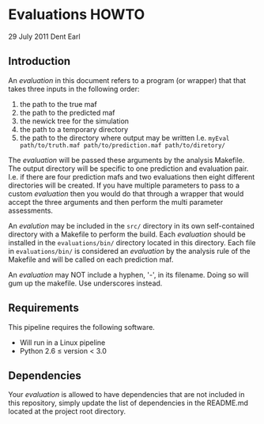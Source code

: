 # Evaluations HOWTO
29 July 2011
Dent Earl

## Introduction
An _evaluation_ in this document refers to a program (or wrapper) that that takes three inputs in the following order: 
1. the path to the true maf
2. the path to the predicted maf
3. the newick tree for the simulation
4. the path to a temporary directory
5. the path to the directory where output may be written
I.e. <code>myEval path/to/truth.maf path/to/prediction.maf path/to/diretory/ </code>

The _evaluation_ will be passed these arguments by the analysis Makefile. The output directory will be specific to one prediction and evaluation pair. I.e. if there are four prediction mafs and two evaluations then eight different directories will be created. If you have multiple parameters to pass to a custom _evaluation_ then you would do that through a wrapper that would accept the three arguments and then perform the multi parameter assessments.

An _evalution_ may be included in the <code>src/</code> directory in its own self-contained directory with a Makefile to perform the build. Each _evaluation_ should be installed in the <code>evaluations/bin/</code> directory located in this directory. Each file in <code>evaluations/bin/</code> is considered an _evaluation_ by the analysis rule of the Makefile and will be called on each prediction maf.

An _evaluation_ may NOT include a hyphen, '-', in its filename. Doing so will gum up the makefile. Use underscores instead.

## Requirements
This pipeline requires the following software. 
* Will run in a Linux pipeline
* Python 2.6 &le; version &lt; 3.0

## Dependencies
Your _evaluation_ is allowed to have dependencies that are not included in this repository, simply update the list of dependencies in the README.md located at the project root directory. 
